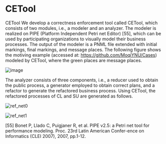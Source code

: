# CETool
CETool
We develop a correctness enforcement tool called CETool, which consists of two modules, i.e., a modeler and an analyzer. The modeler is realized on PIPE (Platform Independent Petri net Editor) [55], which can be used by participating organizations to visually model their business processes. The output of the modeler is a PNML file extended with initial markings, final markings, and message places. The following figure shows the motiving example (accessed at: https://github.com/MoqiYNU/Cases) modeled by CETool, where the green places are message places.
 
![image](https://github.com/MoqiYNU/CETool/assets/49392929/a6b94bd6-6fd7-4f97-9255-8a2012c3701c)


The analyzer consists of three components, i.e., a reducer used to obtain the public process, a generator employed to obtain correct plans, and a refactor to generate the refactored business process. Using CETool, the refactored processes of CL and SU are generated as follows.

![ref_net0](https://github.com/MoqiYNU/CETool/assets/49392929/03d78ac8-b2af-47c2-8be1-28af3a2cd7ca)

![ref_net1](https://github.com/MoqiYNU/CETool/assets/49392929/3efda9ba-6d04-466d-a216-188de67aa4a5) 

[55]	Bonet P, Llado C, Puigjaner R, et al. PIPE v2.5: a Petri net tool for performance modeling. Proc. 23rd Latin American Confer-ence on Informatics (CLEI 2007), 2007, pp.1-12.